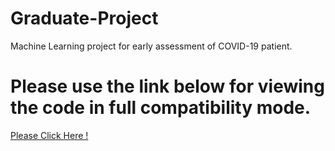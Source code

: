 # Graduate-Project
Machine Learning project for early assessment of COVID-19 patient.
# Please use the link below for viewing the code in full compatibility mode.
[Please Click Here !](https://nbviewer.jupyter.org/)
